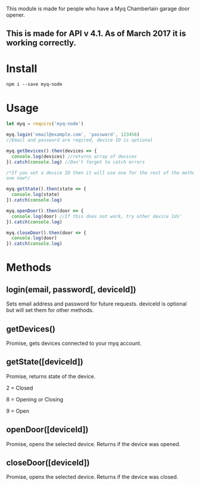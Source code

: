This module is made for people who have a Myq Chamberlain garage door opener.

## This is made for API v 4.1. As of March 2017 it is working correctly.

# Install

`npm i --save myq-node`

# Usage

```javascript
let myq = require('myq-node')

myq.login('email@example.com', 'password', 123456)
//Email and password are reqired, device ID is optional

myq.getDevices().then(devices => {
  console.log(devices) //returns array of devices
}).catch(console.log) //Don't forget to catch errors

/*If you set a device ID then it will use one for the rest of the methods, if not just provide
one now*/

myq.getState().then(state => {
  console.log(state)
}).catch(console.log)

myq.openDoor().then(door => {
  console.log(door) //If this does not work, try other device Ids'
}).catch(console.log)

myq.closeDoor().then(door => {
  console.log(door)
}).catch(console.log)
```

# Methods

## login(email, password[, deviceId])

Sets email address and password for future requests. deviceId is optional but will set them for other methods.

## getDevices()

Promise, gets devices connected to your myq account.

## getState([deviceId])

Promise, returns state of the device.

2 = Closed

8 = Opening or Closing

9 = Open

## openDoor([deviceId])

Promise, opens the selected device. Returns if the device was opened.

## closeDoor([deviceId])

Promise, opens the selected device. Returns if the device was closed.
